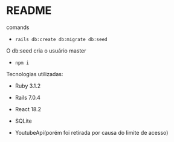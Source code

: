 # README

comands

* `rails db:create db:migrate db:seed`

O db:seed cria o usuário master

* `npm i`


Tecnologias utilizadas:

* Ruby 3.1.2

* Rails 7.0.4

* React 18.2

* SQLite

* YoutubeApi(porém foi retirada por causa do limite de acesso)

